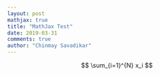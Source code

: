 ```yaml
---
layout: post
mathjax: true
title: "MathJax Test"
date: 2019-03-31
comments: true
author: "Chinmay Savadikar"
---
```


$$
\sum_{i=1}^{N} x_i
$$
